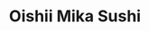 ---
layout: place
title: "Oishii Mika Sushi"
permalink: /oregon/portland/oishii-mika-sushi.html
stateAbbr: OR
stateName: Oregon
cityName: Portland
seo:
  name: "Oishii Mika Sushi"
  type: Restaurant
  links: null
description: "Oishii Mika Sushi serves delicious sushi in Portland, Oregon. Try fresh Japanese dishes for a great dining experience. "
place_id: ChIJiyXevxEKlVQR4SHBas0xiTE
photos:
  - name: >-
      places/ChIJiyXevxEKlVQR4SHBas0xiTE/photos/AeeoHcLmy5KEQYhO1t6kiQpuuzLDpDKn1Xb0HBg2aY62f1VgT3hUpflIl0oMRPjw6GA2QTtRWdyLlsI92B08NnI1oJQGLQI7tjSIaGXIe540xxonJfNnJYVc5SgsP_DsvUMFxNEXhqA9ZswrWkN9Gs40FsO7aP6DaK0q4kb7mLFTGYHSsVaXh0mPcxrzRUO5HtnTkjVj-geUxVT1UrV8TZKg9JIWU42G-X9XSS_76ZYEcpPO7jKl1rvbTQlKpbJVrTDnUy-oaZ-za7hK1-LvijncNr9rnHpQqDBzcTG2AKkPDTXVi9uZKFqbIc7ag1gWYxZTWwvduKMLh_0qVUEwv_gcpuNmMiTAzhipLPQjlKmqld_yew9LBR7c4MvL0JrLwVqsyErHujYBeptELQiQjbLDgwQpAthq4aLNCf3oEoATQKQ
    widthPx: 2268
    heightPx: 2281
    authorAttributions:
      - displayName: Robbie Chan
        uri: https://maps.google.com/maps/contrib/108230082635245804471
        photoUri: >-
          https://lh3.googleusercontent.com/a-/ALV-UjWi2fISgC-HO50fSHEvIunlEVCBzgB3KvNHtXhmVUA5IPuJXIjR=s100-p-k-no-mo
    flagContentUri: >-
      https://www.google.com/local/imagery/report/?cb_client=maps_api_places.places_api&image_key=!1e10!2sCIHM0ogKEICAgIC42qXRWQ&hl=en-US
    googleMapsUri: >-
      https://www.google.com/maps/place//data=!3m4!1e2!3m2!1sCIHM0ogKEICAgIC42qXRWQ!2e10!4m2!3m1!1s0x54950a11bfde258b:0x318931cd6ac121e1
  - name: >-
      places/ChIJiyXevxEKlVQR4SHBas0xiTE/photos/AeeoHcJWzGAJaxG2lWWVhcx5vbDYnJZRw9ZbUsPbdTJKYw_7-L_8dqX65pYm9gRILta2rbZzOgo31WAa2WdPw268L7v0uzQmMPV6yePTYVz0hCp6OTO45JPwJDicdU3X1QNhgRbBf0jirdcRAtmROpPQeEl2iBu0sivQq2_8TLPGT3wL6NA8eL0VExWDt8Ui5zR0fMYkkM4HBOW3wOrXZnTVrRq_WTu06BmHDRV2t2wwieSV7DT2EyJPPUZ4MAKg_hyBgjhcUu4zf_EJi79ML0lFvSvCjyITp4VtLP2W07zmbbvlqQ
    widthPx: 1200
    heightPx: 800
    authorAttributions:
      - displayName: Oishii Mika Sushi
        uri: https://maps.google.com/maps/contrib/110041262577504149098
        photoUri: >-
          https://lh3.googleusercontent.com/a-/ALV-UjWAUKFqTaXs_tMEUi2wtu_FW7tzueIac_mLY69Z9PT8FohxZbAh=s100-p-k-no-mo
    flagContentUri: >-
      https://www.google.com/local/imagery/report/?cb_client=maps_api_places.places_api&image_key=!1e10!2sAF1QipPNh5e_ryJxygsQwk1P4TZXuVN_lNK7KBoj0MlH&hl=en-US
    googleMapsUri: >-
      https://www.google.com/maps/place//data=!3m4!1e2!3m2!1sAF1QipPNh5e_ryJxygsQwk1P4TZXuVN_lNK7KBoj0MlH!2e10!4m2!3m1!1s0x54950a11bfde258b:0x318931cd6ac121e1
  - name: >-
      places/ChIJiyXevxEKlVQR4SHBas0xiTE/photos/AeeoHcKhVBm0u_CcAcJvU_8wjcs6a1CQAlL3R2fIeUqBQH6GzYQiPE90D6W9Kl6LXd_zXYcSEsyYUE8Y3Ti-fZ3TmINSVTp0NUgap8tHOQXvmb4fcHmsnBuuqNvwtblKDtLZij9Tan6-IwqxwNMnUrqYttGVGd8FuWLmQ-PxFodfn70vfpHGH-aLCsZ29KxCWolbhpIWPkvMR9wWVw6vq14aZo_cleh7YgxnYYxi4Qz3gBY7nixuNqceFnCtuaTEi-DAxWz81hf36Yd43b5wo7zbC5z8E2MZOxbut9BkWNy901TfqjgH6vjF-30xucpHKiwMrflt9O_B3lzvKocSIs_oKuYYJx5731QEEvn9b5lnniPQHfaKOOAWR6hrWp5zBO5gJiylioNwhPzvDCB1btzLw_gloQ3QuAoeC8Woy4YJJnoWSlMP3Fb7rnGT2gzODFU2
    widthPx: 3072
    heightPx: 4080
    authorAttributions:
      - displayName: Alissa
        uri: https://maps.google.com/maps/contrib/102533924439728069635
        photoUri: >-
          https://lh3.googleusercontent.com/a-/ALV-UjU_xwse2Y1WW-fPhE_6FrrhmVZQKs_DgUuZXE7_9ki_6XK3nCwi8Q=s100-p-k-no-mo
    flagContentUri: >-
      https://www.google.com/local/imagery/report/?cb_client=maps_api_places.places_api&image_key=!1e10!2sCIABIhAGbzaquDWLeWf5VU0ABhz-&hl=en-US
    googleMapsUri: >-
      https://www.google.com/maps/place//data=!3m4!1e2!3m2!1sCIABIhAGbzaquDWLeWf5VU0ABhz-!2e10!4m2!3m1!1s0x54950a11bfde258b:0x318931cd6ac121e1
  - name: >-
      places/ChIJiyXevxEKlVQR4SHBas0xiTE/photos/AeeoHcJ8oSF3JOVqpgw10HKBTo9uw4Yog3snoNZcFZMPHdMFmDSmNy_33ql3_nSn4-aR_j5jTx6P4f69_q4aOUZ6O1vPHMiXUDd0OavrPC55DXgknclrFpRcbxz7jPnFWMNRa1DIUxBr0mB98Y5tkVx0Q0fg3MoLXcDX6_XW_JFoIYMrpCww3pmtTJvOIFVWzhhYu9bHWFoKeq2XoM17wbb-I0BcW-jpCXpajiN9K1BZX7W1cBlBQfdSpL3gy7bpP2nPkg1_QCQJLfdNoykvLPfFDAK7mqwtppqRKvZHCSbDKZUlEacffUtdMB7OxEIunQ0k3rJoPkG3AavKZ95ftHxG4QkrhZzXBynRjc4zjGflnPzWcp-nKHcbvKu-yRG0hun2enyNltj9qrHr0wdbsrukhTXwtrXhJk-WFSUyQjUM6nkajn_a
    widthPx: 4000
    heightPx: 3000
    authorAttributions:
      - displayName: Downtown Portland
        uri: https://maps.google.com/maps/contrib/102899688111006505652
        photoUri: >-
          https://lh3.googleusercontent.com/a-/ALV-UjU4rmM4bx5Zi62C7_N9laB9sT1tLZZ9eLfY4yggYDScMOsXN2DH=s100-p-k-no-mo
    flagContentUri: >-
      https://www.google.com/local/imagery/report/?cb_client=maps_api_places.places_api&image_key=!1e10!2sCIHM0ogKEICAgICPrre_nwE&hl=en-US
    googleMapsUri: >-
      https://www.google.com/maps/place//data=!3m4!1e2!3m2!1sCIHM0ogKEICAgICPrre_nwE!2e10!4m2!3m1!1s0x54950a11bfde258b:0x318931cd6ac121e1
  - name: >-
      places/ChIJiyXevxEKlVQR4SHBas0xiTE/photos/AeeoHcLTiSyGh4qkUNNf8Q00idEukpWb_sylADTiXbF1hFby1qseUOu-qsdYMkpscclYmrKOQcM9RJAlO0cQ0W1dbxlEwnLFGzPtxDY37qMOurCELRW5qDppN9narz6S0BT-4wMZkcKH4URcOoYGo1tso24sPFlKjzqGFu_uCZCJ4so2N8lJWOUdxe7-Hs77sgUhJe0Bu6rwYtfjT3mCLYpeGbg2DWdD7ZE4DiAk53bpnbDnnslsxxXN_V_7nxD66QggkwcBFT0_g2r2_OiWeplXtZa4PhOwnv3nw9JLTgYc6G3_OpO2ef7CCh5MIl8bnLtyyrOXxeyLBzKEJAqI4mUz1dtieEQ815zTrIKWncSfWLIfZL7xrlDcCvucs_vUKdtZI7xlgP0NgOQPoSXLO_V-giLPPE1MW3CeVuX98SPLzv7xUH8
    widthPx: 4048
    heightPx: 3036
    authorAttributions:
      - displayName: Charlotte M. Ellett (Charlaxy)
        uri: https://maps.google.com/maps/contrib/111940247820980109128
        photoUri: >-
          https://lh3.googleusercontent.com/a-/ALV-UjUFB8pV9ACD4jvY6jf4sRsxyFImgSV5024iZUv-PcezmyiRMzt5xg=s100-p-k-no-mo
    flagContentUri: >-
      https://www.google.com/local/imagery/report/?cb_client=maps_api_places.places_api&image_key=!1e10!2sCIHM0ogKEICAgIDEn4PemgE&hl=en-US
    googleMapsUri: >-
      https://www.google.com/maps/place//data=!3m4!1e2!3m2!1sCIHM0ogKEICAgIDEn4PemgE!2e10!4m2!3m1!1s0x54950a11bfde258b:0x318931cd6ac121e1
  - name: >-
      places/ChIJiyXevxEKlVQR4SHBas0xiTE/photos/AeeoHcJVyGG9bwjN2VYCdcqHtzEYnFHZFtTJKXYWWMiXImxrZPjAf3QLFoKiLDAGJotxKQjmGE0Lxkk_BTPlZJ_65BhLmLQ7SoNacuHRF7s6qrhONO3vFI2Qvn8GDXIvtrKv91ApqNmIoop-I3wEl9Go-5wPegCi_u87gKjkyOjiQlvf_SqTe-q8WHsXCjkNSqHPdjr6juV25txmjdZ_wpF9Jg2Kooyv9xJpHPP1BbQKy6H9eiVNB6w3K3GWl6pjUH9QBPBLpy6t1tQZX6AzE-llxX40ozaVgn2Tw6jHd61NVP9kfFpr8uHQ7AA_kMlcmXFkQ3cGs_fniMSlzNQLSeGFHNt5qeeMn80wYTd9KYM2WXC_u2ojzEiWrrjgir5Gnl-JZqglP_pu8hCt5cXhP3_B8vjejCBHUGyXCQN4deIuMcfleg
    widthPx: 3415
    heightPx: 2858
    authorAttributions:
      - displayName: J L
        uri: https://maps.google.com/maps/contrib/107281047866061394794
        photoUri: >-
          https://lh3.googleusercontent.com/a/ACg8ocL7bWxrVldWGgEsaEutVT-TUFcjqbi7XIn8CDi-KDIPwhArxHE=s100-p-k-no-mo
    flagContentUri: >-
      https://www.google.com/local/imagery/report/?cb_client=maps_api_places.places_api&image_key=!1e10!2sCIHM0ogKEICAgICHgq34MQ&hl=en-US
    googleMapsUri: >-
      https://www.google.com/maps/place//data=!3m4!1e2!3m2!1sCIHM0ogKEICAgICHgq34MQ!2e10!4m2!3m1!1s0x54950a11bfde258b:0x318931cd6ac121e1
  - name: >-
      places/ChIJiyXevxEKlVQR4SHBas0xiTE/photos/AeeoHcITpLl-Uci0dtvqRq-MH7Qp414ONcodfVV6G56iaOQJAM2Wsr8_JFEk-NV4-0SDbe8xs2C5NJU6kPcBTgvmMIUtRvfFSWs3PMJ7HpmJ_EQW0V_mxj_l8PcKO2FVOCOOjEpta13p6i1wxH7hDs5e1onSdF0xLqN_f2Kap_5gJzKxj2AoOYKH36K3_Xhm1aAmadwzoPvzYwI5xsxURS7wEdpY9CXfVTVW-IMXf7uoDqfroiTwnc2WJu4B4sg2e96ORvdeme0iJ_lUrIMoCQOLWv37vLRxcTXWQzqwZr1gO7eQIg
    widthPx: 1000
    heightPx: 667
    authorAttributions:
      - displayName: Oishii Mika Sushi
        uri: https://maps.google.com/maps/contrib/110041262577504149098
        photoUri: >-
          https://lh3.googleusercontent.com/a-/ALV-UjWAUKFqTaXs_tMEUi2wtu_FW7tzueIac_mLY69Z9PT8FohxZbAh=s100-p-k-no-mo
    flagContentUri: >-
      https://www.google.com/local/imagery/report/?cb_client=maps_api_places.places_api&image_key=!1e10!2sAF1QipOU-CTWkSdKRC_fvhX7O9bN1CY-dF7yy9zjHUIh&hl=en-US
    googleMapsUri: >-
      https://www.google.com/maps/place//data=!3m4!1e2!3m2!1sAF1QipOU-CTWkSdKRC_fvhX7O9bN1CY-dF7yy9zjHUIh!2e10!4m2!3m1!1s0x54950a11bfde258b:0x318931cd6ac121e1
  - name: >-
      places/ChIJiyXevxEKlVQR4SHBas0xiTE/photos/AeeoHcJ2g9weCA0QuCl1GGiTtaiADorOrS3Xv7mUFKYoTF1UtG6m3flQypmGdbPUyadqrOmiM9E00FMqIbYPyskcddMPMS_TxhNCOk0jEjKzENWXjI-eSPbt29-yhA4FhFHUbKvkMwqyHEx7MaDpMqz3QiIjx9gBTjWzIqAXTy3ZvRaFSfuAkeru8xMRhNuz7vqGZ6MMrLVOyEVZ7RQcw68qoxjfliMG2hCZ91raNL2waZAbjo1rAAQwAZXa2bXRbfqplPdeQg7zHejZUuvqRRhWRL-NBW7fTLTXFNdf4psff3DytkqqVJ4EnKDcPCWdBJigFGRwFA-kDA09RruTar_r8xS3TiGazWKuZe4A2UKn_USWlsNIOpKpCAIDJxs-dcVxTbHNSdhcmYJQwXFsvEw5cR6iUogs0FC3PZYZTFG4AdssfE8f
    widthPx: 4032
    heightPx: 2268
    authorAttributions:
      - displayName: Robyn Curtis
        uri: https://maps.google.com/maps/contrib/112914155612182942506
        photoUri: >-
          https://lh3.googleusercontent.com/a-/ALV-UjUwqZCtJbyCCiKFIysE-U9BjHPfAtyX5fPKiqDDNr8mUuWtTh26=s100-p-k-no-mo
    flagContentUri: >-
      https://www.google.com/local/imagery/report/?cb_client=maps_api_places.places_api&image_key=!1e10!2sCIHM0ogKEICAgIDjopvbtQE&hl=en-US
    googleMapsUri: >-
      https://www.google.com/maps/place//data=!3m4!1e2!3m2!1sCIHM0ogKEICAgIDjopvbtQE!2e10!4m2!3m1!1s0x54950a11bfde258b:0x318931cd6ac121e1
  - name: >-
      places/ChIJiyXevxEKlVQR4SHBas0xiTE/photos/AeeoHcKKjWKv_GNO3Pqhn7-c2-pV3ZssYMO6uA5Baj85LqyGmZ9KLMopK-N9dXtt7TbgfMBlfF3AOBGVUFfPissKBHncwNYTv2H9A02TXzZmMenID-fcKgRfKzn-ta26Mu5QloA4J8sEe1iDs_jY-FoYVEs8m4vkVcKEXCCeEwWu1AibPKL5mBlL52DaYXYhBs57vEU7DqaS8IhGOba6zjtOiQKvb7yH1SF3txvFoEjtTAQlwc-SSbwVuD6HyX-vfcgN2tiSQWFQoEKiOp9T1_ZKaDtdXtK7Sz0U38RkWZOr2g2yvepTRrJVRthsgkq2y2UrTIMbnmGXfcnx56mndD_1NurcLKHD4jkX2Gz1qy2SGBK1ywBFsn_6GXkhTEB3p-vuMaoBzPCS0pjKl6ttxoMU3dSM95vRkk3gW4Rly0ehg6RX2Q
    widthPx: 3000
    heightPx: 4000
    authorAttributions:
      - displayName: Downtown Portland
        uri: https://maps.google.com/maps/contrib/102899688111006505652
        photoUri: >-
          https://lh3.googleusercontent.com/a-/ALV-UjU4rmM4bx5Zi62C7_N9laB9sT1tLZZ9eLfY4yggYDScMOsXN2DH=s100-p-k-no-mo
    flagContentUri: >-
      https://www.google.com/local/imagery/report/?cb_client=maps_api_places.places_api&image_key=!1e10!2sCIHM0ogKEICAgICPrre_Xw&hl=en-US
    googleMapsUri: >-
      https://www.google.com/maps/place//data=!3m4!1e2!3m2!1sCIHM0ogKEICAgICPrre_Xw!2e10!4m2!3m1!1s0x54950a11bfde258b:0x318931cd6ac121e1
  - name: >-
      places/ChIJiyXevxEKlVQR4SHBas0xiTE/photos/AeeoHcLfVxpHlqa6XCFXGQYPuUiUKCrV2Du8jF4AYCRCi3-1W_Ip4PX5-VreJ0glTllNnHxBGok5Lm_17Nxq6hxXgOHAU02bCbMsnYXWvPYkiYgPnlnZ-izeFxF8kvJeVBsWzosxS8r8wdlkH2rBB1nte_JTXqzksp6FDFDTwAsoyEIa3ZQDTBB1S4aWfFl3t7QHFl2gLdgq5mN9MTPM5KYLQyNt2LzGqpNnI303eRLuIVsZiM2bvB-YpH7_TJ-IcBwxibLxFNqlRqVXhPjw8buZSzVIlagUSnwNooYEiyj4_NERENRiYoojzzfgU5xnrvfd0aKfBvA1I8Xizy5_u4XKKJFCkm5uPhrHALw9h_bQzcqBnjKB89-75NPmTbCF6ZxcOcZfgt2hDGT1CNZ2SasqS26_oxMxk0kKURGcEI0wyoEtQg
    widthPx: 4032
    heightPx: 3024
    authorAttributions:
      - displayName: Tami Cook
        uri: https://maps.google.com/maps/contrib/103972588364507821149
        photoUri: >-
          https://lh3.googleusercontent.com/a-/ALV-UjVgzqASYldz-uykSxaBW2cHHh03bAZF69_00jizaWI5H2y4iBE_2Q=s100-p-k-no-mo
    flagContentUri: >-
      https://www.google.com/local/imagery/report/?cb_client=maps_api_places.places_api&image_key=!1e10!2sCIHM0ogKEICAgICx4L30Ig&hl=en-US
    googleMapsUri: >-
      https://www.google.com/maps/place//data=!3m4!1e2!3m2!1sCIHM0ogKEICAgICx4L30Ig!2e10!4m2!3m1!1s0x54950a11bfde258b:0x318931cd6ac121e1
address: 1425 SW 2nd Ave, Portland, OR 97201, USA
street: 1425 SW 2nd Ave
city: Portland
state: OR
zip: '97201'
country: USA
neighborhood: Southwest Portland
latitude: '45.513001'
longitude: '-122.677408'
accessibility_options:
  wheelchairAccessibleEntrance: true
  wheelchairAccessibleRestroom: true
  wheelchairAccessibleSeating: true
business_status: OPERATIONAL
name: Oishii Mika Sushi
google_maps_links:
  directionsUri: >-
    https://www.google.com/maps/dir//''/data=!4m7!4m6!1m1!4e2!1m2!1m1!1s0x54950a11bfde258b:0x318931cd6ac121e1!3e0
  placeUri: https://maps.google.com/?cid=3569438937996927457
  writeAReviewUri: >-
    https://www.google.com/maps/place//data=!4m3!3m2!1s0x54950a11bfde258b:0x318931cd6ac121e1!12e1
  reviewsUri: >-
    https://www.google.com/maps/place//data=!4m4!3m3!1s0x54950a11bfde258b:0x318931cd6ac121e1!9m1!1b1
  photosUri: >-
    https://www.google.com/maps/place//data=!4m3!3m2!1s0x54950a11bfde258b:0x318931cd6ac121e1!10e5
primary_type: Sushi Restaurant
opening_hours:
  regular: null
  current: null
secondary_opening_hours:
  regular:
    weekdayDescriptions: null
    type: null
  current:
    weekdayDescriptions: null
    type: null
phone: null
price_level: null
price_range: null
rating: null
rating_count: 0
website: null
reviews: null
parking_options: null
payment_options: null
allow_dogs: null
curbside_pickup: null
delivery: null
dine_in: null
good_for_children: null
good_for_groups: null
good_for_sports: null
live_music: null
menu_for_children: null
outdoor_seating: null
reservable: null
restroom: null
serves_beer: null
serves_breakfast: null
serves_brunch: null
serves_cocktails: null
serves_coffee: null
serves_dinner: null
serves_dessert: null
serves_lunch: null
serves_vegetarian_food: null
serves_wine: null
takeout: null
update_category: essentials
summary: null

---